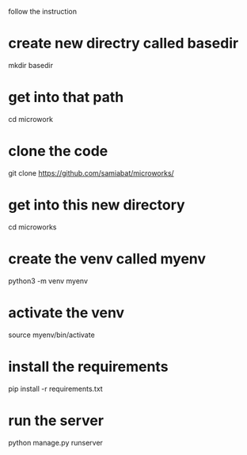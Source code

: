 
follow the instruction
  # create new directry called basedir
  mkdir basedir
  # get into that path
  cd microwork
  # clone the code
  git clone https://github.com/samiabat/microworks/
  # get into this new directory
  cd microworks
  # create the venv called myenv
  python3 -m venv myenv
  # activate the venv
  source myenv/bin/activate
# install the requirements
  pip install -r requirements.txt
# run the server
  python manage.py runserver
  
